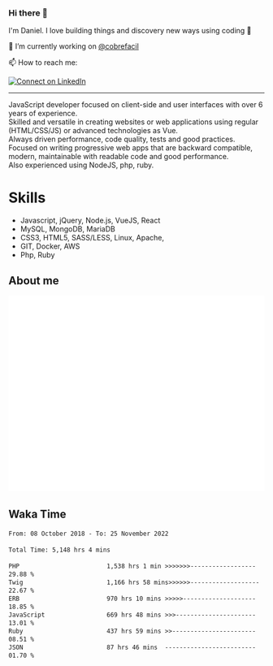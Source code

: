 ### Hi there 👋

I'm Daniel. I love building things and discovery new ways using coding :raised_hands: 

🔭 I’m currently working on [@cobrefacil](https://www.cobrefacil.com.br/)

📫 How to reach me:

[![Connect on LinkedIn](https://img.shields.io/badge/--linkedin?label=LinkedIn&logo=LinkedIn&style=social)](https://www.linkedin.com/in/daniel-cerverizzo/)

---

JavaScript developer focused on client-side and user interfaces with over 6 years of experience.  
Skilled and versatile in creating websites or web applications using regular (HTML/CSS/JS) or advanced technologies as Vue.  
Always driven performance, code quality, tests and good practices.  
 Focused on writing progressive web apps that are backward compatible, modern, maintainable with readable code and good performance.  
Also experienced using NodeJS, php, ruby. 


# Skills

 - Javascript, jQuery, Node.js, VueJS, React
 - MySQL, MongoDB, MariaDB    
 - CSS3, HTML5, SASS/LESS,  Linux, Apache,
 - GIT, Docker, AWS
 - Php, Ruby

## About me

![Metrics](/github-metrics.svg)

## Waka Time

<!--START_SECTION:waka-->

```text
From: 08 October 2018 - To: 25 November 2022

Total Time: 5,148 hrs 4 mins

PHP                        1,538 hrs 1 min >>>>>>>------------------   29.88 %
Twig                       1,166 hrs 58 mins>>>>>>-------------------   22.67 %
ERB                        970 hrs 10 mins >>>>>--------------------   18.85 %
JavaScript                 669 hrs 48 mins >>>----------------------   13.01 %
Ruby                       437 hrs 59 mins >>-----------------------   08.51 %
JSON                       87 hrs 46 mins  -------------------------   01.70 %
```

<!--END_SECTION:waka-->

